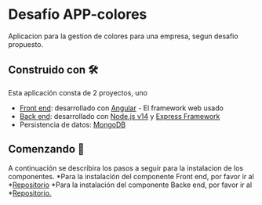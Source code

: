 # Desafío APP-colores

Aplicacion para la gestion de colores para una empresa, segun desafio propuesto.

## Construido con 🛠️
Esta aplicación consta de 2 proyectos, uno 
* [Front end](https://github.com/parraSebastian91/app-colores/tree/desarrollo/fe-colores): desarrollado con [Angular](https://angular.io/docs) - El framework web usado 
* [Back end](https://github.com/parraSebastian91/app-colores/tree/desarrollo/be-colores): desarrollado con [Node.js v14](https://nodejs.org/dist/latest-v14.x/docs/api/) y [Express Framework](https://expressjs.com/es/starter/installing.html)
* Persistencia de datos: [MongoDB](https://www.mongodb.com/)
## Comenzando 🚀
A continuación se describira los pasos a seguir para la instalacion de los componentes.
*Para la instalación del componente Front end, por favor ir al *[Repositorio](https://github.com/parraSebastian91/app-colores/tree/desarrollo/fe-colores)
*Para la instalación del componente Backe end, por favor ir al *[Repositorio.](https://github.com/parraSebastian91/app-colores/tree/desarrollo/fe-colores)

